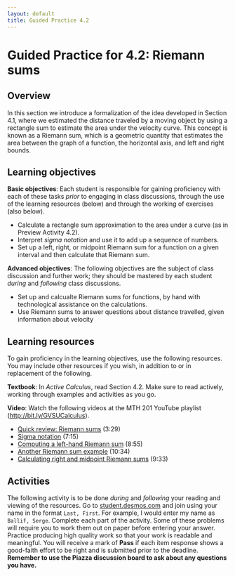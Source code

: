 ```yaml
---
layout: default
title: Guided Practice 4.2
---
```


# Guided Practice for 4.2: Riemann sums

## Overview

In this section we introduce a formalization of the idea developed in Section 4.1, where we estimated the distance traveled by a moving object by using a rectangle sum to estimate the area under the velocity curve. This concept is known as a Riemann sum, which is a geometric quantity that estimates the area between the graph of a function, the horizontal axis, and left and right bounds.


## Learning objectives

__Basic objectives__: Each student is responsible for gaining proficiency with each of these tasks _prior_ to engaging in class discussions, through the use of the learning resources (below) and through the working of exercises (also below).

- Calculate a rectangle sum approximation to the area under a curve (as in Preview Activity 4.2).
- Interpret *sigma notation* and use it to add up a sequence of numbers.
- Set up a left, right, or midpoint Riemann sum for a function on a given interval and then calculate that Riemann sum.

__Advanced objectives__: The following objectives are the subject of class discussion and further work; they should be mastered by each student _during_ and _following_ class discussions.

- Set up and calcualte Riemann sums for functions, by hand with technological assistance on the calculations.
- Use Riemann sums to answer questions about distance travelled, given information about velocity

## Learning resources

To gain proficiency in the learning objectives, use the following resources. You may include other resources if you wish, in addition to or in replacement of the following.

__Textbook__: In _Active Calculus_, read Section 4.2. Make sure to read actively, working through examples and activities as you go.

__Video__: Watch the following videos at the MTH 201 YouTube playlist (http://bit.ly/GVSUCalculus).

- [Quick review: Riemann sums](http://www.youtube.com/watch?v=oUZdflwDse0&list=PL9bIjQJDwfGuXQHuS5Jkmum_CFILoCZX-&index=79) (3:29)
- [Sigma notation](http://www.youtube.com/watch?v=Eq-DCz52Ozs&list=PL9bIjQJDwfGuXQHuS5Jkmum_CFILoCZX-&index=80) (7:15)
- [Computing a left-hand Riemann sum](http://www.youtube.com/watch?v=yVZX0YRRTvA&list=PL9bIjQJDwfGuXQHuS5Jkmum_CFILoCZX-&index=81) (8:55)
- [Another Riemann sum example](http://www.youtube.com/watch?v=FvhD3BblfvI&list=PL9bIjQJDwfGuXQHuS5Jkmum_CFILoCZX-&index=82) (10:34)
- [Calculating right and midpoint Riemann sums](http://www.youtube.com/watch?v=zl02nRV4Ui4&list=PL9bIjQJDwfGuXQHuS5Jkmum_CFILoCZX-&index=83) (9:33)


## Activities

The following activity is to be done _during_ and _following_ your reading and viewing of the resources. Go to [student.desmos.com](https://student.desmos.com/?prepopulateCode=ZT2TNJ) and join using your name in the format `Last, First`. For example, I would enter my name as `Ballif, Serge`. Complete each part of the activity. Some of these problems will require you to work them out on paper before entering your answer. Practice producing high quality work so that your work is readable and meaningful. You will receive a mark of __Pass__ if each item response shows a good-faith effort to be right and is submitted prior to the deadline. __Remember to use the Piazza discussion board to ask about any questions you have.__
